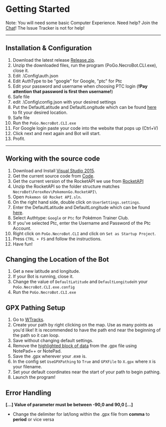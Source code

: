 # Getting Started
Note: You will need some basic Computer Experience.
Need help? Join the [Chat](https://github.com/NecronomiconCoding/NecroBot/wiki/Chat-&-Rules#chatting-using-discord)! The Issue Tracker is not for help!

***
## Installation & Configuration
1. Download the latest release [Release.zip](https://github.com/NecronomiconCoding/NecroBot/releases).
2. Unzip the downloaded files, run the program (PoGo.NecroBot.CLI.exe), close it.
3. Edit .\Config\auth.json
3. Edit AuthType to be "google" for Google, "ptc" for Ptc
4. Edit your password and username when choosing PTC login (**!Pay attention that password is first then username!**)
5. Safe file
6. edit .\Config\config.json with your desired settings
7. Put the DefaultLatitude and DefaultLongitude which can be found [here](http://mondeca.com/index.php/en/any-place-en) to fit your desired location.
8. Safe file
8. Run the `PoGo.NecroBot.CLI.exe`
9. For Google login paste your code into the website that pops up (Ctrl+V)
10. Click next and next again and Bot will start.
9. Profit.

***
## Working with the source code
1. Download and Install [Visual Studio 2015](https://go.microsoft.com/fwlink/?LinkId=691979&clcid=0x409).
2. Get the current source code from [Code](https://github.com/NecronomiconCoding/NecroBot/archive/master.zip).
3. Get the current version of the RocketAPI we use from [RocketAPI](https://github.com/FeroxRev/Pokemon-Go-Rocket-API/archive/master.zip)
4. Unzip the RocketAPI so the folder structure matches `NecroBot\FeroxRev\PokemonGo.RocketAPI\`
5. Open `Pokemon GO Rocket API.sln`.
6. On the right hand side, double click on `UserSettings.settings`.
7. Enter the DefaultLatitude and DefaultLongitude which can be found [here](http://mondeca.com/index.php/en/any-place-en).
8. Select Authtype: `Google` or `Ptc` for Pokémon Trainer Club.
9. If you've selected Ptc, enter the Username and Password of the Ptc Account.
10. Right click on `PoGo.NecroBot.CLI` and click on `Set as Startup Project`.
11. Press `CTRL + F5` and follow the instructions.
12. Have fun!

## Changing the Location of the Bot
1. Get a new latitude and longitude.
2. If your Bot is running, close it.
3. Change the value of `DefaultLatitude` and `DefaultLongitude`in your `PoGo.NecroBot.CLI.exe.config`
4. Run the `PoGo.NecroBot.CLI.exe`

## GPX Pathing Setup
1. Go to [WTracks](https://wtracks.appspot.com/).
2. Create your path by right clicking on the map. Use as many points as you'd like! It is recommended to have the path end near the beginning of the path so it can loop.
3. Save without changing default settings.
4. Remove the [highlighted block of data](http://i.imgur.com/Px6Ba22.png) from the .gpx file using NotePad++ or NotePad.
5. Save the .gpx wherever your .exe is.
6. In the config set `UseGPXPathing` to `True` and `GPXFile` to `X.gpx` where `X` is your filename.
7. Set your default coordinates near the start of your path to begin pathing.
8. Launch the program!

## Error Handling
**[...] Value of parameter must be between -90,0 and 90,0 [...]**
* Change the delimiter for lat/long within the .gpx file from **comma** to **period** or vice versa